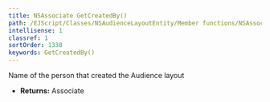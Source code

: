 ```yaml
---
title: NSAssociate GetCreatedBy()
path: /EJScript/Classes/NSAudienceLayoutEntity/Member functions/NSAssociate GetCreatedBy()
intellisense: 1
classref: 1
sortOrder: 1338
keywords: GetCreatedBy()
---
```



Name of the person that created the Audience layout



* **Returns:** Associate


